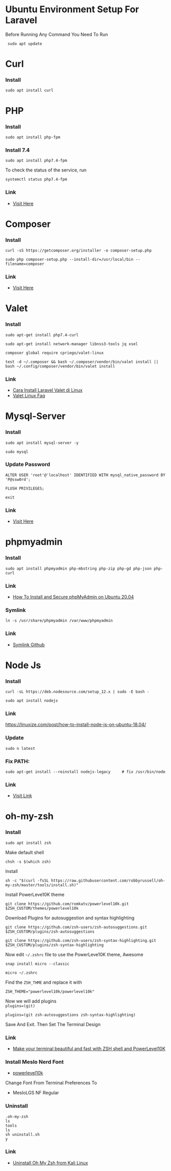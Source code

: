 # Ubuntu Environment Setup For Laravel


Before Running Any Command You Need To Run

```
 sudo apt update
```

# Curl

### Install

```
sudo apt install curl
```

# PHP

### Install

```
sudo apt install php-fpm
```
### Install 7.4

```
sudo apt install php7.4-fpm
```

To check the status of the service, run

```
systemctl status php7.4-fpm
```

### Link

- [Visit Here](https://linuxize.com/post/how-to-install-php-on-ubuntu-20-04)

# Composer

### Install

```
curl -sS https://getcomposer.org/installer -o composer-setup.php
```

```
sudo php composer-setup.php --install-dir=/usr/local/bin --filename=composer
```

### Link

- [Visit Here](https://www.digitalocean.com/community/tutorials/how-to-install-and-use-composer-on-ubuntu-20-04)

# Valet

### Install
```
sudo apt-get install php7.4-curl
```

```
sudo apt-get install network-manager libnss3-tools jq xsel
```

```
composer global require cpriego/valet-linux
```

```
test -d ~/.composer && bash ~/.composer/vendor/bin/valet install || bash ~/.config/composer/vendor/bin/valet install
```

### Link

- [Cara Install Laravel Valet di Linux](https://www.susantokun.com/cara-install-laravel-valet-di-linux/)
- [Valet Linux Faq](https://cpriego.github.io/valet-linux/faq)

# Mysql-Server

### Install

```
sudo apt install mysql-server -y
```

```
sudo mysql
```

### Update Password

```
ALTER USER 'root'@'localhost' IDENTIFIED WITH mysql_native_password BY 'P@ssw0rd';
```

```
FLUSH PRIVILEGES;
```

```
exit
```

### Link

- [Visit Here](https://www.youtube.com/watch?v=cyNLSlL-BXQ&t=244s)

# phpmyadmin

### Install

```
sudo apt install phpmyadmin php-mbstring php-zip php-gd php-json php-curl
```

### Link

- [How To Install and Secure phpMyAdmin on Ubuntu 20.04](https://www.digitalocean.com/community/tutorials/how-to-install-and-secure-phpmyadmin-on-ubuntu-20-04`)

### Symlink

```
ln -s /usr/share/phpmyadmin /var/www/phpmyadmin
```

### Link

- [Symlink Github](https://gist.github.com/MnMTech/2cb40b6bf892c22eac26)

# Node Js

### Install

```
curl -sL https://deb.nodesource.com/setup_12.x | sudo -E bash -
```

```
sudo apt install nodejs
```

### Link

https://linuxize.com/post/how-to-install-node-js-on-ubuntu-18.04/

### Update

```
sudo n latest
```

### Fix PATH:

```
sudo apt-get install --reinstall nodejs-legacy     # fix /usr/bin/node
```

### Link
- [Visit Link](https://askubuntu.com/questions/426750/how-can-i-update-my-nodejs-to-the-latest-version)

# oh-my-zsh

### Install

```
sudo apt install zsh
```

Make default shell

```
chsh -s $(which zsh)
```

Install

```
sh -c "$(curl -fsSL https://raw.githubusercontent.com/robbyrussell/oh-my-zsh/master/tools/install.sh)"
```

Install PowerLeve10K theme

```
git clone https://github.com/romkatv/powerlevel10k.git $ZSH_CUSTOM/themes/powerlevel10k
```

Download Plugins for autosuggestion and syntax highlighting

```
git clone https://github.com/zsh-users/zsh-autosuggestions.git $ZSH_CUSTOM/plugins/zsh-autosuggestions
```

```
git clone https://github.com/zsh-users/zsh-syntax-highlighting.git $ZSH_CUSTOM/plugins/zsh-syntax-highlighting
```

Now edit `~/.zshrc` file to use the PowerLeve10K theme, Awesome

```
snap install micro --classic
```

```
micro ~/.zshrc
```

Find the `ZSH_THME` and replace it with

```
ZSH_THEME="powerlevel10k/powerlevel10k"
```

Now we will add plugins\
`plugins=(git)`

```
plugins=(git zsh-autosuggestions zsh-syntax-highlighting)
```

Save And Exit. Then Set The Terminal Design

### Link

- [Make your terminal beautiful and fast with ZSH shell and PowerLevel10K](https://medium.com/@shivam1/make-your-terminal-beautiful-and-fast-with-zsh-shell-and-powerlevel10k-6484461c6efb)

### Install Meslo Nerd Font
- [powerlevel10k](https://github.com/romkatv/powerlevel10k)

Change Font From Terminal Preferences To
- MesloLGS NF Regular 
### Uninstall

`.oh-my-zsh`\
 `ls`\
 `tools`\
 `ls`\
 `sh uninstall.sh`\
 `y`

### Link

- [Uninstall Oh My Zsh from Kali Linux](https://www.youtube.com/watch?v=L1gRxcykSb8)